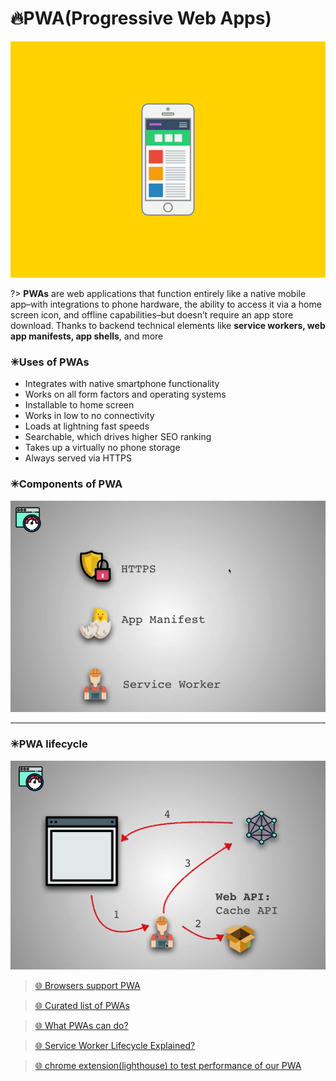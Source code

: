 # 🔥PWA(Progressive Web Apps)

<img src="./assets/images/pwa_demo.gif" alt="pwa" width="700">

?> **PWAs** are web applications that function entirely like a native mobile app–with integrations to phone hardware, the ability to access it via a home screen icon, and offline capabilities–but doesn’t require an app store download. Thanks to backend technical elements like **service workers, web app manifests, app shells**, and more

### ✳Uses of PWAs

- Integrates with native smartphone functionality
- Works on all form factors and operating systems
- Installable to home screen
- Works in low to no connectivity
- Loads at lightning fast speeds
- Searchable, which drives higher SEO ranking
- Takes up a virtually no phone storage
- Always served via HTTPS

### ✳Components of PWA

<img src="./assets/images/pwa.png" alt="pwa" width="700">

---

### ✳PWA lifecycle

<img src="./assets/images/pwa_life_cycle.png" alt="pwa life cycle" width="700">

> [🌐 Browsers support PWA](https://jakearchibald.github.io/isserviceworkerready/)

> [🌐 Curated list of PWAs](https://appsco.pe/)

> [🌐 What PWAs can do?](https://whatwebcando.today/)

> [🌐 Service Worker Lifecycle Explained?](https://felixgerschau.com/service-worker-lifecycle-update/)

> [🌐 chrome extension(lighthouse) to test performance of our PWA](https://chrome.google.com/webstore/detail/lighthouse/blipmdconlkpinefehnmjammfjpmpbjk?hl=en)
